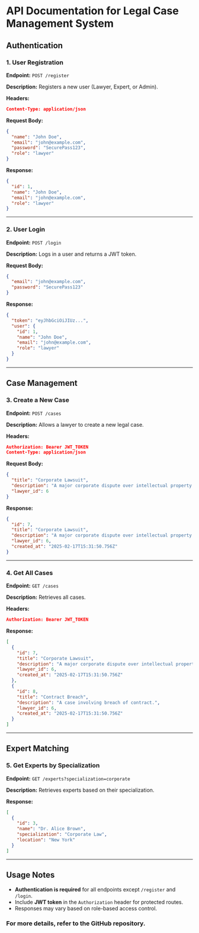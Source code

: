 # API Documentation for Legal Case Management System

## **Authentication**
### **1. User Registration**
**Endpoint:** `POST /register`

**Description:** Registers a new user (Lawyer, Expert, or Admin).

**Headers:**
```json
Content-Type: application/json
```

**Request Body:**
```json
{
  "name": "John Doe",
  "email": "john@example.com",
  "password": "SecurePass123",
  "role": "lawyer"
}
```

**Response:**
```json
{
  "id": 1,
  "name": "John Doe",
  "email": "john@example.com",
  "role": "lawyer"
}
```

---
### **2. User Login**
**Endpoint:** `POST /login`

**Description:** Logs in a user and returns a JWT token.

**Request Body:**
```json
{
  "email": "john@example.com",
  "password": "SecurePass123"
}
```

**Response:**
```json
{
  "token": "eyJhbGciOiJIUz...",
  "user": {
    "id": 1,
    "name": "John Doe",
    "email": "john@example.com",
    "role": "lawyer"
  }
}
```

---
## **Case Management**
### **3. Create a New Case**
**Endpoint:** `POST /cases`

**Description:** Allows a lawyer to create a new legal case.

**Headers:**
```json
Authorization: Bearer JWT_TOKEN
Content-Type: application/json
```

**Request Body:**
```json
{
  "title": "Corporate Lawsuit",
  "description": "A major corporate dispute over intellectual property.",
  "lawyer_id": 6
}
```

**Response:**
```json
{
  "id": 7,
  "title": "Corporate Lawsuit",
  "description": "A major corporate dispute over intellectual property.",
  "lawyer_id": 6,
  "created_at": "2025-02-17T15:31:50.756Z"
}
```

---
### **4. Get All Cases**
**Endpoint:** `GET /cases`

**Description:** Retrieves all cases.

**Headers:**
```json
Authorization: Bearer JWT_TOKEN
```

**Response:**
```json
[
  {
    "id": 7,
    "title": "Corporate Lawsuit",
    "description": "A major corporate dispute over intellectual property.",
    "lawyer_id": 6,
    "created_at": "2025-02-17T15:31:50.756Z"
  },
  {
    "id": 8,
    "title": "Contract Breach",
    "description": "A case involving breach of contract.",
    "lawyer_id": 6,
    "created_at": "2025-02-17T15:31:50.756Z"
  }
]
```

---
## **Expert Matching**
### **5. Get Experts by Specialization**
**Endpoint:** `GET /experts?specialization=corporate`

**Description:** Retrieves experts based on their specialization.

**Response:**
```json
[
  {
    "id": 3,
    "name": "Dr. Alice Brown",
    "specialization": "Corporate Law",
    "location": "New York"
  }
]
```

---
## **Usage Notes**
- **Authentication is required** for all endpoints except `/register` and `/login`.
- Include **JWT token** in the `Authorization` header for protected routes.
- Responses may vary based on role-based access control.

### **For more details, refer to the GitHub repository.**

